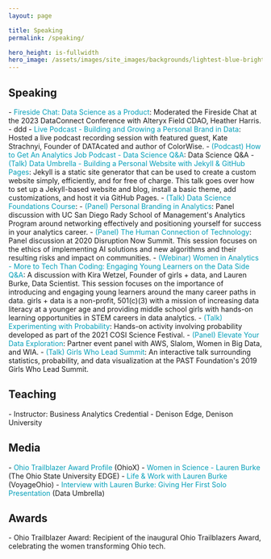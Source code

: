 ```yaml
---
layout: page

title: Speaking
permalink: /speaking/

hero_height: is-fullwidth
hero_image: /assets/images/site_images/backgrounds/lightest-blue-bright.png
---
```


<h2> Speaking </h2>
- <a href="" target="_blank" style="text-decoration: none; color:#039fb9">Fireside Chat: Data Science as a Product</a>: Moderated the Fireside Chat at the 2023 DataConnect Conference with Alteryx Field CDAO, Heather Harris.
  - ddd
- <a href="https://www.womeninanalytics.com/podcast-episodes/ep17" target="_blank" style="text-decoration: none; color:#039fb9">Live Podcast - Building and Growing a Personal Brand in Data</a>: Hosted a live podcast recording session with featured guest, Kate Strachnyi, Founder of DATAcated and author of ColorWise.
- <a href="https://www.youtube.com/live/hd4P-5qQmGM" target="_blank" style="text-decoration: none; color:#039fb9">(Podcast) How to Get An Analytics Job Podcast - Data Science Q&A</a>: Data Science Q&A
- <a href="https://youtu.be/7SBXl94xNl8" target="_blank" style="text-decoration: none; color:#039fb9">(Talk) Data Umbrella - Building a Personal Website with Jekyll & GitHub Pages</a>: Jekyll is a static site generator that can be used to create a custom website simply, efficiently, and for free of charge. This talk goes over how to set up a Jekyll-based website and blog, install a basic theme, add customizations, and host it via GitHub Pages.
- <a href="https://education.ohio.gov/Topics/Learning-in-Ohio/Mathematics/Resources-for-Mathematics/Math-Pathways#High%20School%20Mathematics%20Pathways%20Symposium" target="_blank" style="text-decoration: none; color:#039fb9">(Talk) Data Science Foundations Course</a>: 
- <span style="text-decoration: none; color:#039fb9">(Panel) Personal Branding in Analytics</span>: Panel discussion with UC San Diego Rady School of Management's Analytics Program around networking effectively and positioning yourself for success in your analytics career.
- <span style="text-decoration: none; color:#039fb9">(Panel) The Human Connection of Technology</span>: Panel discussion at 2020 Disruption Now Summit. This session focuses on the ethics of implementing AI solutions and new algorithms and their resulting risks and impact on communities.
- <a href="https://youtu.be/gLKcdTkkqcc" target="_blank" style="text-decoration: none; color:#039fb9">(Webinar) Women in Analytics - More to Tech Than Coding: Engaging Young Learners on the Data Side Q&A</a>: A discussion with Kira Wetzel, Founder of girls + data, and Lauren Burke, Data Scientist. This session focuses on the importance of introducing and engaging young learners around the many career paths in data. girls + data is a non-profit, 501(c)(3) with a mission of increasing data literacy at a younger age and providing middle school girls with hands-on learning opportunities in STEM careers in data analytics.
- <span style="text-decoration: none; color:#039fb9">(Talk) Experimenting with Probability</span>: Hands-on activity involving probability developed as part of the 2021 COSI Science Festival.
- <span style="text-decoration: none; color:#039fb9">(Panel) Elevate Your Data Exploration</span>: Partner event panel with AWS, Slalom, Women in Big Data, and WIA.
- <span style="text-decoration: none; color:#039fb9">(Talk) Girls Who Lead Summit</span>: An interactive talk surrounding statistics, probability, and data visualization at the PAST Foundation's 2019 Girls Who Lead Summit.

<h2> Teaching </h2>
- Instructor: Business Analytics Credential - Denison Edge, Denison University 


<h2> Media </h2>
- <a href="https://www.ohiox.org/profiles/lauren-burke" target="_blank" style="text-decoration: none; color:#039fb9">Ohio Trailblazer Award Profile</a> (OhioX)
- <a href="https://edge.ehe.osu.edu/2023/02/08/women-in-science-lauren-burke" target="_blank" style="text-decoration: none; color:#039fb9">Women in Science - Lauren Burke</a> (The Ohio State University EDGE)
- <a href="https://voyageohio.com/interview/life-work-with-lauren-burke-of-worthington/" target="_blank" style="text-decoration: none; color:#039fb9">Life & Work with Lauren Burke</a> (VoyageOhio)
- <a href="https://blog.dataumbrella.org/lburke" target="_blank" style="text-decoration: none; color:#039fb9">Interview with Lauren Burke: Giving Her First Solo Presentation</a> (Data Umbrella)


<h2> Awards </h2>
- Ohio Trailblazer Award: Recipient of the inaugural Ohio Trailblazers Award, celebrating the women transforming Ohio tech.
